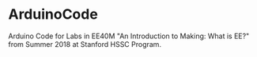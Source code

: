 # ArduinoCode

Arduino Code for Labs in EE40M "An Introduction to Making: What is EE?" from Summer 2018 at Stanford HSSC Program.
